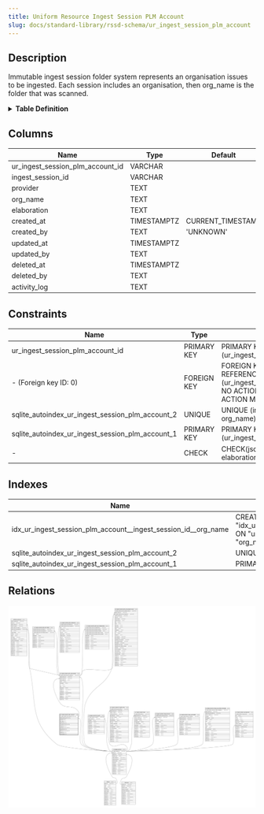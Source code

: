 ```yaml
---
title: Uniform Resource Ingest Session PLM Account
slug: docs/standard-library/rssd-schema/ur_ingest_session_plm_account
---
```


## Description

Immutable ingest session folder system represents an organisation issues to be
ingested. Each session includes an organisation, then org_name is the folder
that was scanned.

<details>
<summary><strong>Table Definition</strong></summary>

```sql
CREATE TABLE "ur_ingest_session_plm_account" (
    "ur_ingest_session_plm_account_id" VARCHAR PRIMARY KEY NOT NULL,
    "ingest_session_id" VARCHAR NOT NULL,
    "provider" TEXT NOT NULL,
    "org_name" TEXT NOT NULL,
    "elaboration" TEXT CHECK(json_valid(elaboration) OR elaboration IS NULL),
    "created_at" TIMESTAMPTZ DEFAULT CURRENT_TIMESTAMP,
    "created_by" TEXT DEFAULT 'UNKNOWN',
    "updated_at" TIMESTAMPTZ,
    "updated_by" TEXT,
    "deleted_at" TIMESTAMPTZ,
    "deleted_by" TEXT,
    "activity_log" TEXT,
    FOREIGN KEY("ingest_session_id") REFERENCES "ur_ingest_session"("ur_ingest_session_id"),
    UNIQUE("ingest_session_id", "org_name")
)
```

</details>

## Columns

| Name                             | Type        | Default           | Nullable | Children                                                                                                              | Parents                                                                             | Comment                                                 |
| -------------------------------- | ----------- | ----------------- | -------- | --------------------------------------------------------------------------------------------------------------------- | ----------------------------------------------------------------------------------- | ------------------------------------------------------- |
| ur_ingest_session_plm_account_id | VARCHAR     |                   | false    | [ur_ingest_session_plm_acct_project](/docs/standard-library/rssd-schema/ur_ingest_session_plm_acct_project) |                                                                                     | {"isSqlDomainZodDescrMeta":true,"isVarChar":true}       |
| ingest_session_id                | VARCHAR     |                   | false    |                                                                                                                       | [ur_ingest_session](/docs/standard-library/rssd-schema/ur_ingest_session) | {"isSqlDomainZodDescrMeta":true,"isVarChar":true}       |
| provider                         | TEXT        |                   | false    |                                                                                                                       |                                                                                     |                                                         |
| org_name                         | TEXT        |                   | false    |                                                                                                                       |                                                                                     |                                                         |
| elaboration                      | TEXT        |                   | true     |                                                                                                                       |                                                                                     | {"isSqlDomainZodDescrMeta":true,"isJsonText":true}      |
| created_at                       | TIMESTAMPTZ | CURRENT_TIMESTAMP | true     |                                                                                                                       |                                                                                     |                                                         |
| created_by                       | TEXT        | 'UNKNOWN'         | true     |                                                                                                                       |                                                                                     |                                                         |
| updated_at                       | TIMESTAMPTZ |                   | true     |                                                                                                                       |                                                                                     |                                                         |
| updated_by                       | TEXT        |                   | true     |                                                                                                                       |                                                                                     |                                                         |
| deleted_at                       | TIMESTAMPTZ |                   | true     |                                                                                                                       |                                                                                     |                                                         |
| deleted_by                       | TEXT        |                   | true     |                                                                                                                       |                                                                                     |                                                         |
| activity_log                     | TEXT        |                   | true     |                                                                                                                       |                                                                                     | {"isSqlDomainZodDescrMeta":true,"isJsonSqlDomain":true} |

## Constraints

| Name                                             | Type        | Definition                                                                                                                             |
| ------------------------------------------------ | ----------- | -------------------------------------------------------------------------------------------------------------------------------------- |
| ur_ingest_session_plm_account_id                 | PRIMARY KEY | PRIMARY KEY (ur_ingest_session_plm_account_id)                                                                                         |
| - (Foreign key ID: 0)                            | FOREIGN KEY | FOREIGN KEY (ingest_session_id) REFERENCES ur_ingest_session (ur_ingest_session_id) ON UPDATE NO ACTION ON DELETE NO ACTION MATCH NONE |
| sqlite_autoindex_ur_ingest_session_plm_account_2 | UNIQUE      | UNIQUE (ingest_session_id, org_name)                                                                                                   |
| sqlite_autoindex_ur_ingest_session_plm_account_1 | PRIMARY KEY | PRIMARY KEY (ur_ingest_session_plm_account_id)                                                                                         |
| -                                                | CHECK       | CHECK(json_valid(elaboration) OR elaboration IS NULL)                                                                                  |

## Indexes

| Name                                                           | Definition                                                                                                                                        |
| -------------------------------------------------------------- | ------------------------------------------------------------------------------------------------------------------------------------------------- |
| idx_ur_ingest_session_plm_account__ingest_session_id__org_name | CREATE INDEX "idx_ur_ingest_session_plm_account__ingest_session_id__org_name" ON "ur_ingest_session_plm_account"("ingest_session_id", "org_name") |
| sqlite_autoindex_ur_ingest_session_plm_account_2               | UNIQUE (ingest_session_id, org_name)                                                                                                              |
| sqlite_autoindex_ur_ingest_session_plm_account_1               | PRIMARY KEY (ur_ingest_session_plm_account_id)                                                                                                    |

## Relations

![er](../../../../assets/images/content/docs/standard-library/rssd-schema/ur_ingest_session_plm_account.svg)

